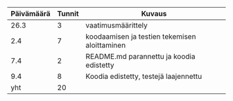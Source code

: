 Päivämäärä | Tunnit | Kuvaus
---------- | ------ | ------
26.3 | 3 | vaatimusmäärittely
2.4 | 7 | koodaamisen ja testien tekemisen aloittaminen
7.4 | 2 | README.md parannettu ja koodia edistetty
9.4 | 8 | Koodia edistetty, testejä laajennettu
yht | 20 | 
